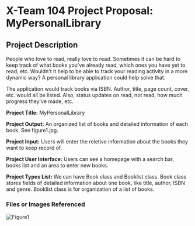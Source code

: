 # X-Team 104 Project Proposal: MyPersonalLibrary
  
## Project Description

People who love to read, really love to read. Sometimes it can be hard to keep track of what books you've already read, which ones you have yet to read, etc. Wouldn't it help to be able to track your reading activity in a more dynamic way? A personal library application could help solve that.

The application would track books via ISBN. Author, title, page count, cover, etc. would all be listed. Also, status updates on read, not read, how much progress they've made, etc.

**Project Title:** MyPersonalLibrary

**Project Output:** An organized list of books and detailed information of each book. See figure1.jpg.

**Project Input:** Users will enter the reletive information about the books they want to keep record of.

**Project User Interface:** Users can see a homepage with a search bar, books list and an area to enter new books. 

**Project Types List:** We can have Book class and Booklist class. Book class stores fields of detailed information about one book, like title, author, ISBN and genre. Booklist class is for organization of a list of books. 


### Files or Images Referenced
![Figure1](latonis.github.com/cs400-X-Team-104/figure1.jpg)
